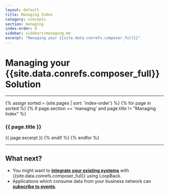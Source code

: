 ```yaml
---
layout: default
title: Managing Index
category: concepts
section: managing
index-order: 0
sidebar: sidebars/managing.md
excerpt: "Managing your {{site.data.conrefs.composer_full}}"
---
```


# Managing your {{site.data.conrefs.composer_full}} Solution

---

{% assign sorted = (site.pages | sort: 'index-order') %}
{% for page in sorted %}
{% if page.section == 'managing' and page.title != "Managing Index" %}
### {{ page.title }}
{{ page.excerpt }}
{% endif %}
{% endfor %}

---

## What next?

* You might want to [**integrate your existing systems**](../integrating/integrating-index.html) with {{site.data.conrefs.composer_full}} using LoopBack.
* Applications which consume data from your business network can [**subscribe to events**](../applications/subscribing-to-events.html).
